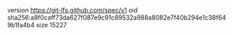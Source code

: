 version https://git-lfs.github.com/spec/v1
oid sha256:a8f0caff73da627f087e9c91c89532a988a8082e7f40b294e1c38f649b1fa4b4
size 15227
